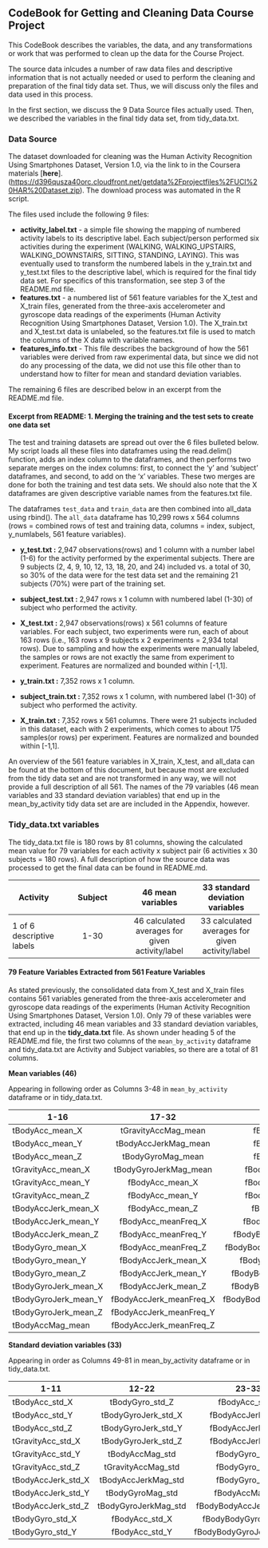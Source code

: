 CodeBook for Getting and Cleaning Data Course Project
-----------------------------------------------------

This CodeBook describes the variables, the data, and any transformations
or work that was performed to clean up the data for the Course Project.

The source data inlcudes a number of raw data files and descriptive
information that is not actually needed or used to perform the cleaning
and preparation of the final tidy data set. Thus, we will discuss only
the files and data used in this process.

In the first section, we discuss the 9 Data Source files actually used.
Then, we described the variables in the final tidy data set, from
tidy\_data.txt.

### Data Source

The dataset downloaded for cleaning was the Human Activity Recognition
Using Smartphones Dataset, Version 1.0, via the link to in the Coursera
materials
\[**here**\].(<a href="https://d396qusza40orc.cloudfront.net/getdata%2Fprojectfiles%2FUCI%20HAR%20Dataset.zip" class="uri">https://d396qusza40orc.cloudfront.net/getdata%2Fprojectfiles%2FUCI%20HAR%20Dataset.zip</a>).
The download process was automated in the R script.

The files used include the following 9 files:

-   **activity\_label.txt** - a simple file showing the mapping of
    numbered activity labels to its descriptive label. Each
    subject/person performed six activities during the experiment
    (WALKING, WALKING\_UPSTAIRS, WALKING\_DOWNSTAIRS, SITTING, STANDING,
    LAYING). This was eventually used to transform the numbered labels
    in the y\_train.txt and y\_test.txt files to the descriptive label,
    which is required for the final tidy data set. For specifics of this
    transformation, see step 3 of the README.md file.
-   **features.txt** - a numbered list of 561 feature variables for the
    X\_test and X\_train files, generated from the three-axis
    accelerometer and gyroscope data readings of the experiments (Human
    Activity Recognition Using Smartphones Dataset, Version 1.0). The
    X\_train.txt and X\_test.txt data is unlabeled, so the features.txt
    file is used to match the columns of the X data with variable
    names.  
-   **features\_info.txt** - This file describes the background of how
    the 561 variables were derived from raw experimental data, but since
    we did not do any processing of the data, we did not use this file
    other than to understand how to filter for mean and standard
    deviation variables.

The remaining 6 files are described below in an excerpt from the
README.md file.

#### Excerpt from README: 1. Merging the training and the test sets to create one data set

The test and training datasets are spread out over the 6 files bulleted
below. My script loads all these files into dataframes using the
read.delim() function, adds an index column to the dataframes, and then
performs two separate merges on the index columns: first, to connect the
‘y’ and ‘subject’ dataframes, and second, to add on the ‘x’ variables.
These two merges are done for both the training and test data sets. We
should also note that the X dataframes are given descriptive variable
names from the features.txt file.

The dataframes `test_data` and `train_data` are then combined into
all\_data using rbind(). The `all_data` dataframe has 10,299 rows x 564
columns (rows = combined rows of test and training data, columns =
index, subject, y\_numlabels, 561 feature variables).

-   **y\_test.txt :** 2,947 observations(rows) and 1 column with a
    number label (1-6) for the activity performed by the experimental
    subjects. There are 9 subjects (2, 4, 9, 10, 12, 13, 18, 20, and 24)
    included vs. a total of 30, so 30% of the data were for the test
    data set and the remaining 21 subjects (70%) were part of the
    training set.  
-   **subject\_test.txt :** 2,947 rows x 1 column with numbered label
    (1-30) of subject who performed the activity.
-   **X\_test.txt :** 2,947 observations(rows) x 561 columns of feature
    variables. For each subject, two experiments were run, each of about
    163 rows (i.e., 163 rows x 9 subjects x 2 experiments = 2,934 total
    rows). Due to sampling and how the experiments were manually
    labeled, the samples or rows are not exactly the same from
    experiment to experiment. Features are normalized and bounded within
    \[-1,1\].

-   **y\_train.txt :** 7,352 rows x 1 column.
-   **subject\_train.txt :** 7,352 rows x 1 column, with numbered label
    (1-30) of subject who performed the activity.
-   **X\_train.txt :** 7,352 rows x 561 columns. There were 21 subjects
    included in this dataset, each with 2 experiments, which comes to
    about 175 samples(or rows) per experiment. Features are normalized
    and bounded within \[-1,1\].

An overview of the 561 feature variables in X\_train, X\_test, and
all\_data can be found at the bottom of this document, but because most
are excluded from the tidy data set and are not transformed in any way,
we will not provide a full description of all 561. The names of the 79
variables (46 mean variables and 33 standard deviation variables) that
end up in the mean\_by\_activity tidy data set are are included in the
Appendix, however.

### Tidy\_data.txt variables

The tidy\_data.txt file is 180 rows by 81 columns, showing the
calculated mean value for 79 variables for each activity x subject pair
(6 activities x 30 subjects = 180 rows). A full description of how the
source data was processed to get the final data can be found in
README.md.

<table>
<colgroup>
<col style="width: 19%" />
<col style="width: 26%" />
<col style="width: 26%" />
<col style="width: 26%" />
</colgroup>
<thead>
<tr class="header">
<th>Activity</th>
<th style="text-align: center;">Subject</th>
<th style="text-align: center;">46 mean variables</th>
<th style="text-align: center;">33 standard deviation variables</th>
</tr>
</thead>
<tbody>
<tr class="odd">
<td>1 of 6 descriptive labels</td>
<td style="text-align: center;">1-30</td>
<td style="text-align: center;">46 calculated averages for given activity/label</td>
<td style="text-align: center;">33 calculated averages for given activity/label</td>
</tr>
</tbody>
</table>

#### 79 Feature Variables Extracted from 561 Feature Variables

As stated previously, the consolidated data from X\_test and X\_train
files contains 561 variables generated from the three-axis accelerometer
and gyroscope data readings of the experiments (Human Activity
Recognition Using Smartphones Dataset, Version 1.0). Only 79 of these
variables were extracted, including 46 mean variables and 33 standard
deviation variables, that end up in the **tidy\_data.txt** file. As
shown under heading 5 of the README.md file, the first two columns of
the `mean_by_activity` dataframe and tidy\_data.txt are Activity and
Subject variables, so there are a total of 81 columns.

**Mean variables (46)**

Appearing in following order as Columns 3-48 in `mean_by_activity`
dataframe or in tidy\_data.txt.

| 1-16                   |           17-32           |              33-46             |
|------------------------|:-------------------------:|:------------------------------:|
| tBodyAcc\_mean\_X      |    tGravityAccMag\_mean   |       fBodyGyro\_mean\_X       |
| tBodyAcc\_mean\_Y      |   tBodyAccJerkMag\_mean   |       fBodyGyro\_mean\_Y       |
| tBodyAcc\_mean\_Z      |     tBodyGyroMag\_mean    |       fBodyGyro\_mean\_Z       |
| tGravityAcc\_mean\_X   |   tBodyGyroJerkMag\_mean  |     fBodyGyro\_meanFreq\_X     |
| tGravityAcc\_mean\_Y   |     fBodyAcc\_mean\_X     |     fBodyGyro\_meanFreq\_Y     |
| tGravityAcc\_mean\_Z   |     fBodyAcc\_mean\_Y     |     fBodyGyro\_meanFreq\_Z     |
| tBodyAccJerk\_mean\_X  |     fBodyAcc\_mean\_Z     |        fBodyAccMag\_mean       |
| tBodyAccJerk\_mean\_Y  |   fBodyAcc\_meanFreq\_X   |      fBodyAccMag\_meanFreq     |
| tBodyAccJerk\_mean\_Z  |   fBodyAcc\_meanFreq\_Y   |    fBodyBodyAccJerkMag\_mean   |
| tBodyGyro\_mean\_X     |   fBodyAcc\_meanFreq\_Z   |  fBodyBodyAccJerkMag\_meanFreq |
| tBodyGyro\_mean\_Y     |   fBodyAccJerk\_mean\_X   |     fBodyBodyGyroMag\_mean     |
| tBodyGyro\_mean\_Z     |   fBodyAccJerk\_mean\_Y   |   fBodyBodyGyroMag\_meanFreq   |
| tBodyGyroJerk\_mean\_X |   fBodyAccJerk\_mean\_Z   |   fBodyBodyGyroJerkMag\_mean   |
| tBodyGyroJerk\_mean\_Y | fBodyAccJerk\_meanFreq\_X | fBodyBodyGyroJerkMag\_meanFreq |
| tBodyGyroJerk\_mean\_Z | fBodyAccJerk\_meanFreq\_Y |                                |
| tBodyAccMag\_mean      | fBodyAccJerk\_meanFreq\_Z |                                |

**Standard deviation variables (33)**

Appearing in order as Columns 49-81 in mean\_by\_activity dataframe or
in tidy\_data.txt.

| 1-11                 |         12-22         |           23-33           |
|----------------------|:---------------------:|:-------------------------:|
| tBodyAcc\_std\_X     |   tBodyGyro\_std\_Z   |      fBodyAcc\_std\_Z     |
| tBodyAcc\_std\_Y     | tBodyGyroJerk\_std\_X |    fBodyAccJerk\_std\_X   |
| tBodyAcc\_std\_Z     | tBodyGyroJerk\_std\_Y |    fBodyAccJerk\_std\_Y   |
| tGravityAcc\_std\_X  | tBodyGyroJerk\_std\_Z |    fBodyAccJerk\_std\_Z   |
| tGravityAcc\_std\_Y  |    tBodyAccMag\_std   |     fBodyGyro\_std\_X     |
| tGravityAcc\_std\_Z  |  tGravityAccMag\_std  |     fBodyGyro\_std\_Y     |
| tBodyAccJerk\_std\_X |  tBodyAccJerkMag\_std |     fBodyGyro\_std\_Z     |
| tBodyAccJerk\_std\_Y |   tBodyGyroMag\_std   |      fBodyAccMag\_std     |
| tBodyAccJerk\_std\_Z | tBodyGyroJerkMag\_std |  fBodyBodyAccJerkMag\_std |
| tBodyGyro\_std\_X    |    fBodyAcc\_std\_X   |   fBodyBodyGyroMag\_std   |
| tBodyGyro\_std\_Y    |    fBodyAcc\_std\_Y   | fBodyBodyGyroJerkMag\_std |
